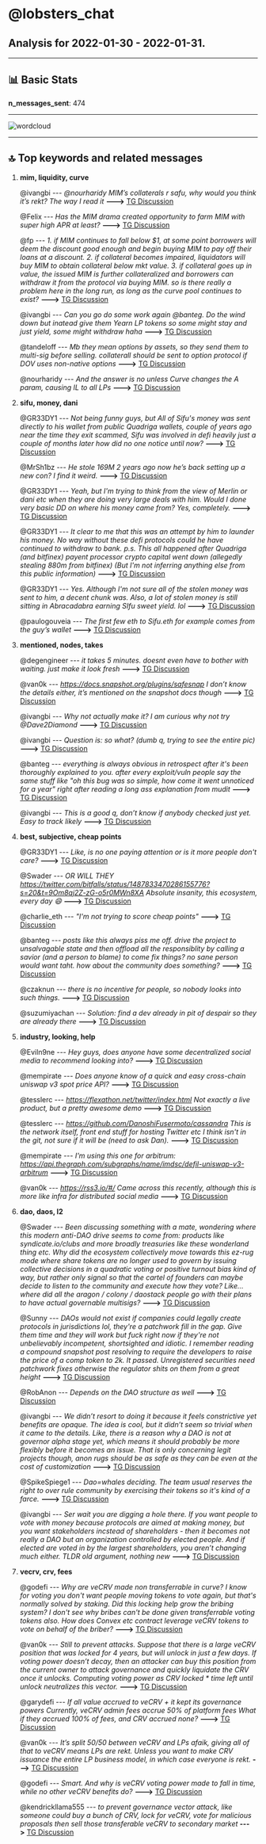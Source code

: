 # **@lobsters_chat**
 ## Analysis for **2022-01-30** - **2022-01-31**.

---

## 📊 **Basic Stats**

**n_messages_sent**: 474

---
![wordcloud](lobsters_chat_1Days_wordcloud.png)

---


## 🔝 **Top keywords and related messages**

1. **mim, liquidity, curve**

    @ivangbi --- *@nourharidy MIM’s collaterals r safu, why would you think it’s rekt? The way I read it* **--->** [TG Discussion](https://t.me/lobsters_chat/321098)

    @Felix --- *Has the MIM drama created opportunity to farm MIM with super high APR at least?* **--->** [TG Discussion](https://t.me/lobsters_chat/321315)

    @fp --- *1. if MIM continues to fall below $1, at some point borrowers will deem the discount good enough and begin buying MIM to pay off their loans at a discount.  2.  if collateral becomes impaired, liquidators will buy MIM to obtain collateral below mkt value.  3.  if collateral goes up in value, the issued MIM is further collateralized and borrowers can withdraw it from the protocol via buying MIM.  so is there really a problem here in the long run, as long as the curve pool continues to exist?* **--->** [TG Discussion](https://t.me/lobsters_chat/321188)

    @ivangbi --- *Can you go do some work again @banteg. Do the wind down but inatead give them Yearn LP tokens so some might stay and just yield, some might withdraw haha* **--->** [TG Discussion](https://t.me/lobsters_chat/321407)

    @tandeloff --- *Mb they mean options by assets, so they send them to multi-sig before selling. collaterall should be sent to option protocol if DOV uses non-native options* **--->** [TG Discussion](https://t.me/lobsters_chat/321596)

    @nourharidy --- *And the answer is no unless Curve changes the A param, causing IL to all LPs* **--->** [TG Discussion](https://t.me/lobsters_chat/321148)

2. **sifu, money, dani**

    @GR33DY1 --- *Not being funny guys, but All of Sifu's money was sent directly to his wallet from public Quadriga wallets, couple of years ago near the time they exit scammed, Sifu was involved in defi heavily just a couple of months later how did no one notice until now?* **--->** [TG Discussion](https://t.me/lobsters_chat/321215)

    @MrSh1bz --- *He stole 169M 2 years ago now he’s back setting up a new con? I find it weird.* **--->** [TG Discussion](https://t.me/lobsters_chat/321239)

    @GR33DY1 --- *Yeah, but I'm trying to think from the view of Merlin or dani etc when they are doing very large deals with him. Would I done very basic DD on where his money came from? Yes, completely.* **--->** [TG Discussion](https://t.me/lobsters_chat/321236)

    @GR33DY1 --- *It clear to me that this was an attempt by him to launder his money. No way without these defi protocols could he have continued to withdraw to bank.   p.s. This all happened after Quadriga (and bitfinex) payent processor crypto capital went down (allegedly stealing 880m from bitfinex) (But I'm not inferring anything else from this public information)* **--->** [TG Discussion](https://t.me/lobsters_chat/321243)

    @GR33DY1 --- *Yes. Although I'm not sure all of the stolen money was sent to him, a decent chunk was.  Also, a lot of stolen money is still sitting in Abracadabra earning SIfu sweet yield. lol* **--->** [TG Discussion](https://t.me/lobsters_chat/321263)

    @paulogouveia --- *The first few eth to Sifu.eth for example comes from the guy’s wallet* **--->** [TG Discussion](https://t.me/lobsters_chat/321256)

3. **mentioned, nodes, takes**

    @degengineer --- *it takes 5 minutes. doesnt even have to bother with waiting. just make it look fresh* **--->** [TG Discussion](https://t.me/lobsters_chat/321221)

    @van0k --- *https://docs.snapshot.org/plugins/safesnap I don’t know the details either, it’s mentioned on the snapshot docs though* **--->** [TG Discussion](https://t.me/lobsters_chat/321654)

    @ivangbi --- *Why not actually make it? I am curious why not try @Dave2Diamond* **--->** [TG Discussion](https://t.me/lobsters_chat/321089)

    @ivangbi --- *Question is: so what?   (dumb q, trying to see the entire pic)* **--->** [TG Discussion](https://t.me/lobsters_chat/321127)

    @banteg --- *everything is always obvious in retrospect after it's been thoroughly explained to you. after every exploit/vuln people say the same stuff like "oh this bug was so simple, how come it went unnoticed for a year" right after reading a long ass explanation from mudit* **--->** [TG Discussion](https://t.me/lobsters_chat/321234)

    @ivangbi --- *This is a good q, don’t know if anybody checked just yet. Easy to track likely* **--->** [TG Discussion](https://t.me/lobsters_chat/321269)

4. **best, subjective, cheap points**

    @GR33DY1 --- *Like, is no one paying attention or is it more people don't care?* **--->** [TG Discussion](https://t.me/lobsters_chat/321216)

    @Swader --- *OR WILL THEY https://twitter.com/bitfalls/status/1487833470286155776?s=20&t=9Om8qj2Z-zG-o5r0MWn8XA  Absolute insanity, this ecosystem, every day 😄* **--->** [TG Discussion](https://t.me/lobsters_chat/321354)

    @charlie_eth --- *"I'm not trying to score cheap points"* **--->** [TG Discussion](https://t.me/lobsters_chat/321171)

    @banteg --- *posts like this always piss me off. drive the project to unsalvagable state and then offload all the responsiblity by calling a savior (and a person to blame) to come fix things? no sane person would want taht. how about the community does something?* **--->** [TG Discussion](https://t.me/lobsters_chat/321103)

    @czaknun --- *there is no incentive for people, so nobody looks into such things.* **--->** [TG Discussion](https://t.me/lobsters_chat/321222)

    @suzumiyachan --- *Solution: find a dev already in pit of despair so they are already there* **--->** [TG Discussion](https://t.me/lobsters_chat/321429)

5. **industry, looking, help**

    @Eviln9ne --- *Hey guys, does anyone have some decentralized social media to recommend looking into?* **--->** [TG Discussion](https://t.me/lobsters_chat/321598)

    @mempirate --- *Does anyone know of a quick and easy cross-chain uniswap v3 spot price API?* **--->** [TG Discussion](https://t.me/lobsters_chat/321693)

    @tesslerc --- *https://flexathon.net/twitter/index.html Not exactly a live product, but a pretty awesome demo* **--->** [TG Discussion](https://t.me/lobsters_chat/321607)

    @tesslerc --- *https://github.com/DanoshiFusermoto/cassandra  This is the network itself, front end stuff for hosting Twitter etc I think isn't in the git, not sure if it will be (need to ask Dan).* **--->** [TG Discussion](https://t.me/lobsters_chat/321044)

    @mempirate --- *I'm using this one for arbitrum: https://api.thegraph.com/subgraphs/name/imdsc/defil-uniswap-v3-arbitrum* **--->** [TG Discussion](https://t.me/lobsters_chat/321700)

    @van0k --- *https://rss3.io/#/ Came across this recently, although this is more like infra for distributed social media* **--->** [TG Discussion](https://t.me/lobsters_chat/321606)

6. **dao, daos, l2**

    @Swader --- *Been discussing something with a mate, wondering where this modern anti-DAO drive seems to come from: products like syndicate.io/clubs and more broadly treasuries like these wonderland thing etc.  Why did the ecosystem collectively move towards this ez-rug mode where share tokens are no longer used to govern by issuing collective decisions in a quadratic voting or positive turnout bias kind of way, but rather only signal so that the cartel of founders can maybe decide to listen to the community and execute how they vote?   Like… where did all the aragon / colony / daostack people go with their plans to have actual governable multisigs?* **--->** [TG Discussion](https://t.me/lobsters_chat/321636)

    @Sunny --- *DAOs would not exist if companies could legally create protocols in jurisdictions lol, they're a patchwork fill in the gap. Give them time and they will work but fuck right now if they're not unbelievably incompetent, shortsighted and idiotic. I remember reading a compound snapshot post resolving to require the developers to raise the price of a comp token to 2k. It passed. Unregistered securities need patchwork fixes otherwise the regulator shits on them from a great height* **--->** [TG Discussion](https://t.me/lobsters_chat/321458)

    @RobAnon --- *Depends on the DAO structure as well* **--->** [TG Discussion](https://t.me/lobsters_chat/321481)

    @ivangbi --- *We didn’t resort to doing it because it feels constrictive yet benefits are opaque. The idea is cool, but it didn’t seem so trivial when it came to the details. Like, there is a reason why a DAO is not at governor alpha stage yet, which means it should probably be more flexibly before it becomes an issue. That is only concerning legit projects though, anon rugs should be as safe as they can be even at the cost of customization* **--->** [TG Discussion](https://t.me/lobsters_chat/321657)

    @SpikeSpiege1 --- *Dao=whales deciding.  The team usual reserves the right to over rule community by exercising their tokens so it's kind of a farce.* **--->** [TG Discussion](https://t.me/lobsters_chat/321460)

    @ivangbi --- *Ser wait you are digging a hole there. If you want people to vote with money because protocols are aimed at making money, but you want stakeholders incstead of shareholders - then it becomes not really a DAO but an organization controlled by elected people. And if elected are voted in by the largest shareholders, you aren’t changing much either. TLDR old argument, nothing new* **--->** [TG Discussion](https://t.me/lobsters_chat/321514)

7. **vecrv, crv, fees**

    @godefi --- *Why are veCRV made non transferrable in curve? I know for voting you don't want people moving tokens to vote again, but that's normally solved by staking. Did this locking help grow the bribing system? I don't see why bribes can't be done given transferrable voting tokens also. How does Convex etc contract leverage veCRV tokens to vote on behalf of the briber?* **--->** [TG Discussion](https://t.me/lobsters_chat/321003)

    @van0k --- *Still to prevent attacks. Suppose that there is a large veCRV position that was locked for 4 years, but will unlock in just a few days. If voting power doesn’t decay, then an attacker can buy this position from the current owner to attack governance and quickly liquidate the CRV once it unlocks.  Computing voting power as CRV locked * time left until unlock neutralizes this vector.* **--->** [TG Discussion](https://t.me/lobsters_chat/321039)

    @garydefi --- *If all value accrued to veCRV + it kept its governance powers  Currently, veCRV admin fees accrue 50% of platform fees  What if they accrued 100% of fees, and CRV accrued none?* **--->** [TG Discussion](https://t.me/lobsters_chat/321565)

    @van0k --- *It’s split 50/50 between veCRV and LPs afaik, giving all of that to veCRV means LPs are rekt. Unless you want to make CRV issuance the entire LP business model, in which case everyone is rekt.* **--->** [TG Discussion](https://t.me/lobsters_chat/321575)

    @godefi --- *Smart. And why is veCRV voting power made to fall in time, while no other veCRV benefits do?* **--->** [TG Discussion](https://t.me/lobsters_chat/321015)

    @kendrickllama555 --- *to prevent governance vector attack, like someone could buy a bunch of CRV, lock for veCRV, vote for malicious proposals then sell those transferable veCRV to secondary market* **--->** [TG Discussion](https://t.me/lobsters_chat/321011)

